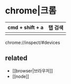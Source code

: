 # chrome|크롬

| cmd + shift + a | 탭 검색 |
|-----------------|---------|
|                 |         |

chrome://inspect/#devices

## related
- [[browser|브라우저]]
- [[node]]
